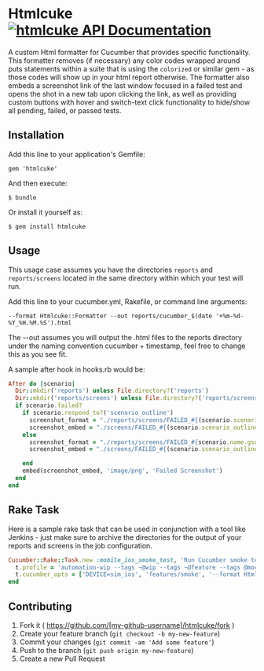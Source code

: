 # Htmlcuke [![htmlcuke API Documentation](https://www.omniref.com/ruby/gems/htmlcuke.png)](https://www.omniref.com/ruby/gems/htmlcuke)

A custom Html formatter for Cucumber that provides specific functionality.
This formatter removes (if necessary) any color codes wrapped around puts statements within a suite that is using the ```colorized``` or similar gem - as those codes will show up in your html report otherwise.
The formatter also embeds a screenshot link of the last window focused in a failed test and opens the shot in a new tab upon clicking the link, as well as providing custom buttons with hover and switch-text click functionality to hide/show all pending, failed, or passed tests.

## Installation

Add this line to your application's Gemfile:

    gem 'htmlcuke'

And then execute:

    $ bundle

Or install it yourself as:

    $ gem install htmlcuke

## Usage

This usage case assumes you have the directories ```reports``` and ```reports/screens``` located in the same directory within which your test will run.

Add this line to your cucumber.yml, Rakefile, or command line arguments:
```
--format Htmlcuke::Formatter --out reports/cucumber_$(date '+%m-%d-%Y_%H.%M.%S').html
```

The --out assumes you will output the .html files to the reports directory under the naming convention cucumber + timestamp, feel free to change this as you see fit.

A sample after hook in hooks.rb would be:

```ruby
After do |scenario|
  Dir::mkdir('reports') unless File.directory?('reports')
  Dir::mkdir('reports/screens') unless File.directory?('reports/screens')
  if scenario.failed?
    if scenario.respond_to?('scenario_outline')
      screenshot_format = "./reports/screens/FAILED_#{(scenario.scenario_outline.title + ' ' + scenario.name).gsub(' ','_').gsub(/[^0-9A-Za-z_]/, '')}.png"
      screenshot_embed = "./screens/FAILED_#{(scenario.scenario_outline.title + ' ' + scenario.name).gsub(' ','_').gsub(/[^0-9A-Za-z_]/, '')}.png"
    else
      screenshot_format = "./reports/screens/FAILED_#{scenario.name.gsub(' ','_').gsub(/[^0-9A-Za-z_]/, '')}.png"
      screenshot_embed = "./screens/FAILED_#{(scenario.scenario_outline.title + ' ' + scenario.name).gsub(' ','_').gsub(/[^0-9A-Za-z_]/, '')}.png"

    end
    embed(screenshot_embed, 'image/png', 'Failed Screenshot')
  end
end
```

## Rake Task

Here is a sample rake task that can be used in conjunction with a tool like Jenkins - just make sure to archive the directories for the
output of your reports and screens in the job configuration.

```ruby
Cucumber::Rake::Task.new :mobile_ios_smoke_test, 'Run Cucumber smoke tests on mobile ios emulator' do |t|
  t.profile = 'automation-wip --tags ~@wip --tags ~@feature --tags @mocked'
  t.cucumber_opts = ['DEVICE=sim_ios', 'features/smoke', '--format Htmlcuke::Formatter', "--out reports/cucumber_$(date '+%m-%d-%Y_%H.%M.%S').html", '--format pretty', '--guess']
end
```

## Contributing

1. Fork it ( https://github.com/[my-github-username]/htmlcuke/fork )
2. Create your feature branch (`git checkout -b my-new-feature`)
3. Commit your changes (`git commit -am 'Add some feature'`)
4. Push to the branch (`git push origin my-new-feature`)
5. Create a new Pull Request
